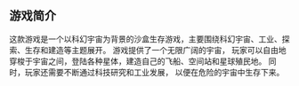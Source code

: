 ## 游戏简介
这款游戏是一个以科幻宇宙为背景的沙盒生存游戏，主要围绕科幻宇宙、工业、探索、生存和建造等主题展开。 游戏提供了一个无限广阔的宇宙，
玩家可以自由地穿梭于宇宙之间，登陆各种星体，建造自己的飞船、空间站和星球殖民地。 同时，玩家还需要不断通过科技研究和工业发展，
以便在危险的宇宙中生存下来。